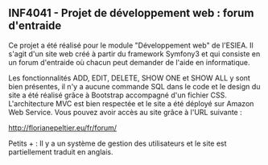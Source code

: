 ## INF4041 - Projet de développement web : forum d'entraide

Ce projet a été réalisé pour le module "Développement web" de l'ESIEA. Il s'agit d'un site web créé à partir du framework Symfony3 et qui consiste en un forum d'entraide où chacun peut demander de l'aide en informatique.

Les fonctionnalités ADD, EDIT, DELETE, SHOW ONE et SHOW ALL y sont bien présentes, il n'y a aucune commande SQL dans le code et le design du site a été réalisé grâce à Bootstrap accompagné d'un fichier CSS. L'architecture MVC est bien respectée et le site a été déployé sur Amazon Web Service. Vous pouvez avoir accès au site grâce à l'URL suivante :

http://florianepeltier.eu/fr/forum/

Petits + : Il y a un système de gestion des utilisateurs et le site est partiellement traduit en anglais.
